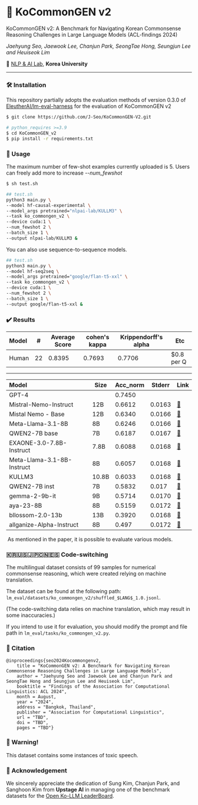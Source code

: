 # 🌠 KoCommonGEN v2

KoCommonGEN v2: A Benchmark for Navigating Korean Commonsense Reasoning Challenges in Large Language Models (ACL-findings 2024)

*Jaehyung Seo, Jaewook Lee, Chanjun Park, SeongTae Hong, Seungjun Lee and Heuiseok Lim* 

🏫 [NLP & AI Lab](https://blpkorea.cafe24.com/wp/), **Korea University** 

---

### 🛠️ Installation

This repository partially adopts the evaluation methods of version 0.3.0 of [EleutherAI/lm-eval-harness](https://github.com/EleutherAI/lm-evaluation-harness/tree/v0.3.0) for the evaluation of KoCommonGEN v2

```bash
$ git clone https://github.com/J-Seo/KoCommonGEN-V2.git
```

```bash
# python_requires >=3.9
$ cd KoCommonGEN_v2
$ pip install -r requirements.txt 
```

### 🚀 Usage

The maximum number of few-shot examples currently uploaded is 5. Users can freely add more to increase *--num_fewshot*

```bash
$ sh test.sh
```

```bash
## test.sh
python3 main.py \ 
--model hf-causal-experimental \
--model_args pretrained="nlpai-lab/KULLM3" \
--task ko_commongen_v2 \
--device cuda:1 \
--num_fewshot 2 \
--batch_size 1 \
--output nlpai-lab/KULLM3 &
```

You can also use sequence-to-sequence models.

```bash
## test.sh
python3 main.py \
--model hf-seq2seq \
--model_args pretrained="google/flan-t5-xxl" \
--task ko_commongen_v2 \
--device cuda:1 \
--num_fewshot 2 \
--batch_size 1 \
--output google/flan-t5-xxl &
```

### ✔️ Results

| Model | #    | Average Score | cohen's kappa | Krippendorff's alpha | Etc        |
| :---- | ---- | ------------- | ------------- | -------------------- | ---------- |
| Human | 22   | 0.8395        | 0.7693        | 0.7706               | $0.8 per Q |

---

| Model                      | Size  | Acc_norm | Stderr | Link                                                         |
| :------------------------- | ----- | -------- | ------ | ------------------------------------------------------------ |
| GPT-4                      |       | 0.7450   |        |                                                              |
| Mistral-Nemo-Instruct      | 12B   | 0.6612   | 0.0163 | [🔗](https://huggingface.co/mistralai/Mistral-Nemo-Instruct-2407) |
| Mistal Nemo - Base         | 12B   | 0.6340   | 0.0166 | [🔗](https://huggingface.co/mistralai/Mistral-Nemo-Base-2407) |
| Meta-Llama-3.1-8B          | 8B    | 0.6246   | 0.0166 | [🔗](https://huggingface.co/meta-llama/Meta-Llama-3.1-8B)     |
| QWEN2-7B base              | 7B    | 0.6187   | 0.0167 | [🔗](https://huggingface.co/Qwen/Qwen2-7B)                    |
| EXAONE-3.0-7.8B-Instruct   | 7.8B  | 0.6088   | 0.0168 | [🔗](https://huggingface.co/LGAI-EXAONE/EXAONE-3.0-7.8B-Instruct) |
| Meta-Llama-3.1-8B-Instruct | 8B    | 0.6057   | 0.0168 | [🔗](meta-llama/Meta-Llama-3.1-8B-Instruct)                   |
| KULLM3                     | 10.8B | 0.6033   | 0.0168 | [🔗](https://huggingface.co/nlpai-lab/KULLM3)                 |
| QWEN2-7B inst              | 7B    | 0.5832   | 0.017  | [🔗](Qwen/Qwen2-7B-Instruct)                                  |
| gemma-2-9b-it              | 9B    | 0.5714   | 0.0170 | [🔗](https://huggingface.co/google/gemma-2-9b-it)             |
| aya-23-8B                  | 8B    | 0.5159   | 0.0172 | [🔗](CohereForAI/aya-23-8B)                                   |
| bllossom-2.0-13b           | 13B   | 0.3920   | 0.0168 | [🔗](https://huggingface.co/Teddysum/bllossom-2.0-13b)        |
| allganize-Alpha-Instruct   | 8B    | 0.497    | 0.0172 | [🔗](https://huggingface.co/allganize/Llama-3-Alpha-Ko-8B-Instruct) |

​	As mentioned in the paper, it is possible to evaluate various models.



### 🇰🇷🇺🇸🇯🇵🇨🇳🇪🇸 Code-switching 

The multilingual dataset consists of 99 samples for numerical commonsense reasoning, which were created relying on machine translation.

The dataset can be found at the following path: `lm_eval/datasets/ko_commongen_v2/shuffled_$LANG$_1.0.jsonl`.

(The code-switching data relies on machine translation, which may result in some inaccuracies.)

If you intend to use it for evaluation, you should modify the prompt and file path in `lm_eval/tasks/ko_commongen_v2.py`.


### 📖 Citation

```
@inproceedings{seo2024Kocommongenv2,
    title = "KoCommonGEN v2: A Benchmark for Navigating Korean Commonsense Reasoning Challenges in Large Language Models",
    author = "Jaehyung Seo and Jaewook Lee and Chanjun Park and SeongTae Hong and Seungjun Lee and Heuiseok Lim",
    booktitle = "Findings of the Association for Computational Linguistics: ACL 2024",
    month = August,
    year = "2024",
    address = "Bangkok, Thailand",
    publisher = "Association for Computational Linguistics",
    url = "TBD",
    doi = "TBD",
    pages = "TBD"}
```

### 🚨 Warning!

This dataset contains some instances of toxic speech.


### 🙏 Acknowledgement

We sincerely appreciate the dedication of Sung Kim, Chanjun Park, and Sanghoon Kim from **Upstage AI** in managing one of the benchmark datasets for the
[Open Ko-LLM LeaderBoard](https://huggingface.co/spaces/upstage/open-ko-llm-leaderboard). 
